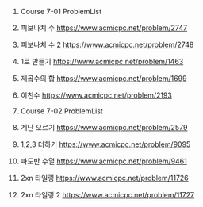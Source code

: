 
1. Course 7-01 ProblemList
2747. 피보나치 수 https://www.acmicpc.net/problem/2747
2748. 피보나치 수 2 https://www.acmicpc.net/problem/2748
1463. 1로 만들기 https://www.acmicpc.net/problem/1463
1699. 제곱수의 합 https://www.acmicpc.net/problem/1699
2193. 이친수 https://www.acmicpc.net/problem/2193

2. Course 7-02 ProblemList
2579. 계단 오르기 https://www.acmicpc.net/problem/2579
9095. 1,2,3 더하기 https://www.acmicpc.net/problem/9095
9461. 파도반 수열 https://www.acmicpc.net/problem/9461 
11726. 2xn 타일링 https://www.acmicpc.net/problem/11726
11727. 2xn 타일링 2 https://www.acmicpc.net/problem/11727

